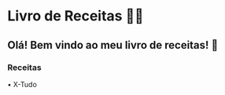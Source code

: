 # Livro de Receitas :man_cook:

## Olá! Bem vindo ao meu livro de receitas! :spoon:



### Receitas

• X-Tudo

